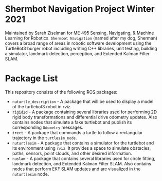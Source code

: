 # Shermbot Navigation Project Winter 2021
Maintained by Sarah Ziselman for ME 495 Sensing, Navigating, & Machine Learning for Robotics. `Shermbot Navigation` (named after my dog, Sherman) covers a broad range of areas in robotic software development using the TurtleBot3 burger robot including writing C++ libraries, unit testing, building a simulator, landmark detection, perception, and Extended Kalman Filter SLAM.

# Package List
This repository consists of the following ROS packages:
* `nuturtle_description` - A package that will be used to display a model of the turtlebot3 robot in rviz.
* `rigid2d` - A package containing several libraries used for performing 2D rigid body transformations and differential drive odometry updates. Also contains nodes that simulate a fake turtlebot and publish its corresponding `Odometry` messages.
* `trect` - A package that commands a turtle to follow a rectangular trajectory in the `turtlesim_node`.
* `nuturtlesim` - A package that contains a simulator for the turtlebot and its environment using `rviz`. It provides a space to simulate obstacles, paths, sensors, point clouds, and other desired information.
* `nuslam` - A package that contains several libraries used for circle fitting, landmark detection, and Extended Kalman Filter SLAM. Also contains nodes that perform EKF SLAM updates and are visualized in the `nuturtlesim` node.